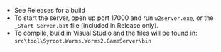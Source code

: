 - See Releases for a build
- To start the server, open up port 17000 and run `w2server.exe`, or the `_Start Server.bat` file (included in Release only). 
- To compile, build in Visual Studio and the files will be found in: `src\tool\Syroot.Worms.Worms2.GameServer\bin`
